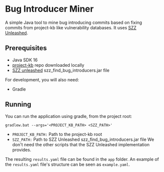 # Bug Introducer Miner
A simple Java tool to mine bug introducing commits based on fixing commits from project-kb like vulnerability databases.
It uses [SZZ Unleashed](https://github.com/wogscpar/SZZUnleashed).

## Prerequisites
- Java SDK 16
- [project-kb](https://github.com/SAP/project-kb/tree/vulnerability-data) repo downloaded locally
- [SZZ unleashed](https://github.com/wogscpar/SZZUnleashed) szz_find_bug_introducers.jar file

For development, you will also need:
- Gradle

## Running
You can run the application using gradle, from the project root:

    gradlew.bat --args='<PROJECT_KB_PATH> <SZZ_PATH>'

- `PROJECT_KB_PATH:` Path to the project-kb root
- `SZZ_PATH:` Path to SZZ Unleashed szz_find_bug_introducers.jar file
We don't need the other scripts that the SZZ Unleashed implementation provides. 

The resulting `results.yaml` file can be found in the `app` folder. 
An example of the `results.yaml` file's structure can be seen as `example.yaml`.
